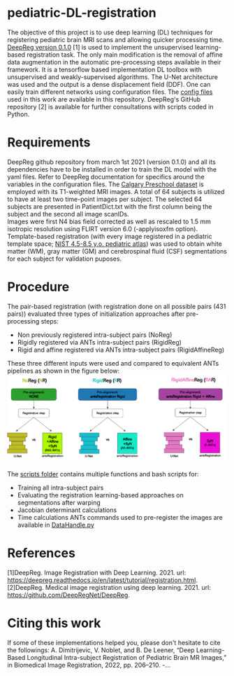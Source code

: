 # pediatric-DL-registration

The objective of this project is to use deep learning (DL) techniques for registering
pediatric brain MRI scans and allowing quicker processing time. 
[DeepReg version 0.1.0](https://deepreg.readthedocs.io/en/v0.1.0/tutorial/registration.html) [1] is used to implement the unsupervised learning-based registration task. The only main modification is the removal of affine data augmentation in the automatic pre-processing steps available in their framework. It is a tensorflow based implementation DL toolbox with unsupervised and weakly-supervised algorithms. The U-Net architecture was used and the output is a dense displacement field (DDF). One can easily train different networks using configuration files. The [config files](https://github.com/neuropoly/pediatric-DL-registration/tree/main/config_files) used in this work are available in this repository. DeepReg's GitHub repository [2] is available for further consultations with scripts coded in Python. 

# Requirements

DeepReg github repository from march 1st 2021 (version 0.1.0) and all its dependencies have to be 
installed in order to train the DL model with the yaml files. Refer to DeepReg
documentation for specifics around the variables in the configuration files. 
The [Calgary Preschool dataset](https://osf.io/axz5r/) is employed with its T1-weighted MRI images.
A total of 64 subjects is utilized to have at least two time-point images per
subject. The selected 64 subjects are presented in PatientDict.txt with the first 
column being the subject and the second all image scanIDs. <br />
Images were first N4 bias field corrected as well as rescaled to 1.5 mm isotropic resolution using FLIRT version 6.0 (-applyisoxfm option).
Template-based registration (with every image registered in a pediatric template space; [NIST 4.5-8.5 y.o. pediatric atlas](http://nist.mni.mcgill.ca/pediatric-atlases-4-5-18-5y/)) was used to obtain white matter (WM), gray matter (GM) and cerebrospinal fluid (CSF) segmentations for each subject for validation puposes. 

# Procedure

The pair-based registration (with registration done on all possible pairs (431 pairs)) evaluated three types of initialization approaches after pre-processing steps:

* Non previously registered intra-subject pairs (NoReg)
* Rigidly registered via ANTs intra-subject pairs (RigidReg)
* Rigid and affine registered via ANTs intra-subject pairs (RigidAffineReg)

These three different inputs were used and compared to equivalent ANTs pipelines as shown in the figure below:
![](/images/scheme.png "Scheme of all three initialization approaches used")

The [scripts folder](https://github.com/neuropoly/pediatric-DL-registration/tree/main/scripts) contains multiple functions and bash scripts for: <br /> 
* Training all intra-subject pairs
* Evaluating the registration learning-based approaches on segmentations after warping
* Jacobian determinant calculations
* Time calculations
ANTs commands used to pre-register the images are available in [DataHandle.py](https://github.com/neuropoly/pediatric-DL-registration/blob/main/scripts/DataHandle.py)

# References

[1]DeepReg. Image Registration with Deep Learning. 2021. url: https://deepreg.readthedocs.io/en/latest/tutorial/registration.html. <br />
[2]DeepReg. Medical image registration using deep learning. 2021. url: https://github.com/DeepRegNet/DeepReg.

# Citing this work
If some of these implementations helped you, please don't hesitate to cite the followings:
A. Dimitrijevic, V. Noblet, and B. De Leener, “Deep Learning-Based Longitudinal Intra-subject Registration of Pediatric Brain MR Images,” in Biomedical Image Registration, 2022, pp. 206–210.
-...

